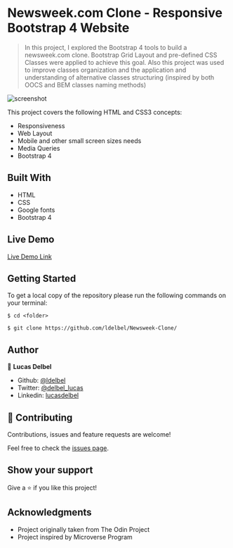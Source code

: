 # Newsweek.com Clone - Responsive Bootstrap 4 Website

> In this project, I explored the Bootstrap 4 tools to build a newsweek.com clone.
> Bootstrap Grid Layout and pre-defined CSS Classes were applied to achieve this goal.
> Also this project was used to improve classes organization and the application and understanding of alternative classes structuring (inspired by both OOCS and BEM classes naming methods)

![screenshot](./screenshot.png)

This project covers the following HTML and CSS3 concepts:

- Responsiveness
- Web Layout
- Mobile and other small screen sizes needs
- Media Queries
- Bootstrap 4

## Built With

- HTML
- CSS
- Google fonts
- Bootstrap 4

## Live Demo

[Live Demo Link]()

## Getting Started

To get a local copy of the repository please run the following commands on your terminal:

```
$ cd <folder>
```

```
$ git clone https://github.com/ldelbel/Newsweek-Clone/
```

## Author

👤 **Lucas Delbel**

- Github: [@ldelbel](https://github.com/ldelbel)
- Twitter: [@delbel_lucas](https://twitter.com/delbel_lucas)
- Linkedin: [lucasdelbel](https://www.linkedin.com/in/lucasdelbel/)

## 🤝 Contributing

Contributions, issues and feature requests are welcome!

Feel free to check the [issues page](https://github.com/ldelbel/Newsweek-Clone/issues).

## Show your support

Give a ⭐️ if you like this project!

## Acknowledgments

- Project originally taken from The Odin Project
- Project inspired by Microverse Program
